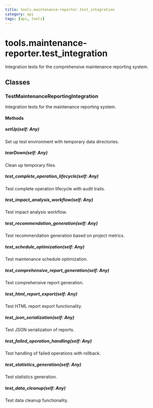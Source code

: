 ```yaml
---
title: tools.maintenance-reporter.test_integration
category: api
tags: [api, tools]
---
```


# tools.maintenance-reporter.test_integration

Integration tests for the comprehensive maintenance reporting system.

## Classes

### TestMaintenanceReportingIntegration

Integration tests for the maintenance reporting system.

#### Methods

##### setUp(self: Any)

Set up test environment with temporary data directories.

##### tearDown(self: Any)

Clean up temporary files.

##### test_complete_operation_lifecycle(self: Any)

Test complete operation lifecycle with audit trails.

##### test_impact_analysis_workflow(self: Any)

Test impact analysis workflow.

##### test_recommendation_generation(self: Any)

Test recommendation generation based on project metrics.

##### test_schedule_optimization(self: Any)

Test maintenance schedule optimization.

##### test_comprehensive_report_generation(self: Any)

Test comprehensive report generation.

##### test_html_report_export(self: Any)

Test HTML report export functionality.

##### test_json_serialization(self: Any)

Test JSON serialization of reports.

##### test_failed_operation_handling(self: Any)

Test handling of failed operations with rollback.

##### test_statistics_generation(self: Any)

Test statistics generation.

##### test_data_cleanup(self: Any)

Test data cleanup functionality.

